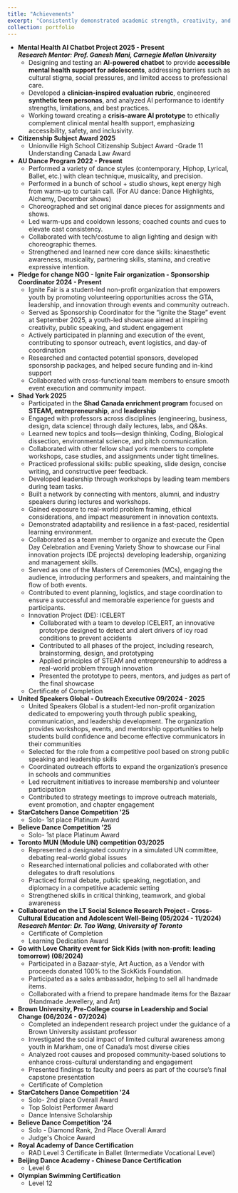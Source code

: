 ```yaml
---
title: "Achievements"
excerpt: "Consistently demonstrated academic strength, creativity, and leadership through research projects, innovation challenges, and active involvement in school and community programs.<br/><img src='https://www.tiffu.ca/images/shad3.jpeg'><img src='https://www.tiffu.ca/images/shadproject1.png'>"
collection: portfolio
---
```

* **Mental Health AI Chatbot Project 2025 - Present**
 <br><i>**Research Mentor**: **Prof. Ganesh Mani, Carnegie Mellon University**</i>
  * Designing and testing an **AI-powered chatbot** to provide **accessible mental health support for adolescents**, addressing barriers such as cultural stigma, social pressures, and limited access to professional care.
  * Developed a **clinician-inspired evaluation rubric**, engineered **synthetic teen personas**, and analyzed AI performance to identify strengths, limitations, and best practices.
  * Working toward creating a **crisis-aware AI prototype** to ethically complement clinical mental health support, emphasizing accessibility, safety, and inclusivity. 
* **Citizenship Subject Award 2025**
  * Unionville High School Citizenship Subject Award -Grade 11 Understanding Canada Law Award
* **AU Dance Program 2022 - Present**
  * Performed a variety of dance styles (contemporary, Hiphop, Lyrical, Ballet, etc.) with clean technique, musicality, and precision.
  * Performed in a bunch of school + studio shows, kept energy high from warm-up to curtain call. (For AU dance: Dance Highlights, Alchemy, December shows)
  * Choreographed and set original dance pieces for assignments and shows. 
  * Led warm-ups and cooldown lessons; coached counts and cues to elevate cast consistency.
  * Collaborated with tech/costume to align lighting and design with choreographic themes.
  * Strengthened and learned new core dance skills: kinaesthetic awareness, musicality, partnering skills, stamina, and creative expressive intention.
* **Pledge for change NGO - Ignite Fair organization - Sponsorship Coordinator 2024 - Present**
  * Ignite Fair is a student-led non-profit organization that empowers youth by promoting volunteering opportunities across the GTA, leadership, and innovation through events and community outreach.  
  * Served as Sponsorship Coordinator for the “Ignite the Stage” event at September 2025, a youth-led showcase aimed at inspiring creativity, public speaking, and student engagement 
  * Actively participated in planning and execution of the event, contributing to sponsor outreach, event logistics, and day-of coordination
  * Researched and contacted potential sponsors, developed sponsorship packages, and helped secure funding and in-kind support 
  * Collaborated with cross-functional team members to ensure smooth event execution and community impact. 
* **Shad York 2025**
  * Participated in the **Shad Canada enrichment program** focused on **STEAM, entrepreneurship**, and **leadership**
  * Engaged with professors across disciplines (engineering, business, design, data science) through daily lectures, labs, and Q&As.
  * Learned new topics and tools—design thinking, Coding, Biological dissection, environmental science, and pitch communication.
  * Collaborated with other fellow shad york members to complete workshops, case studies, and assignments under tight timelines.
  * Practiced professional skills: public speaking, slide design, concise writing, and constructive peer feedback.
  * Developed leadership through workshops by leading team members during team tasks.
  * Built a network by connecting with mentors, alumni, and industry speakers during lectures and workshops.
  * Gained exposure to real-world problem framing, ethical considerations, and impact measurement in innovation contexts.
  * Demonstrated adaptability and resilience in a fast-paced, residential learning environment.
  * Collaborated as a team member to organize and execute the Open Day Celebration and Evening Variety Show to showcase our Final innovation projects (DE projects) developing leadership, organizing and management skills.
  * Served as one of the Masters of Ceremonies (MCs), engaging the audience, introducing performers and speakers, and maintaining the flow of both events.
  * Contributed to event planning, logistics, and stage coordination to ensure a successful and memorable experience for guests and participants. 
  * Innovation Project (DE): ICELERT
    * Collaborated with a team to develop ICELERT, an innovative prototype designed to detect and alert drivers of icy road conditions to prevent accidents
    * Contributed to all phases of the project, including research, brainstorming, design, and prototyping
    * Applied principles of STEAM and entrepreneurship to address a real-world problem through innovation
    * Presented the prototype to peers, mentors, and judges as part of the final showcase
  * Certificate of Completion
* **United Speakers Global - Outreach Executive 09/2024 - 2025**
  * United Speakers Global is a student-led non-profit organization dedicated to empowering youth through public speaking, communication, and leadership development. The organization provides workshops, events, and mentorship opportunities to help students build confidence and become effective communicators in their communities
   * Selected for the role from a competitive pool based on strong public speaking and leadership skills
   * Coordinated outreach efforts to expand the organization’s presence in schools and communities
   * Led recruitment initiatives to increase membership and volunteer participation
   * Contributed to strategy meetings to improve outreach materials, event promotion, and chapter engagement
* **StarCatchers Dance Competition '25**
  * Solo- 1st place Platinum Award    
* **Believe Dance Competition '25**
  * Solo- 1st place Platinum Award
* **Toronto MUN (Module UN) competition 03/2025**
  * Represented a designated country in a simulated UN committee, debating real-world global issues
  * Researched international policies and collaborated with other delegates to draft resolutions
  * Practiced formal debate, public speaking, negotiation, and diplomacy in a competitive academic setting
  * Strengthened skills in critical thinking, teamwork, and global awareness
* **Collaborated on the LT Social Science Research Project - Cross-Cultural Education and Adolescent Well-Being (05/2024 - 11/2024)**<br>
<i>**Research Mentor**: **Dr. Tao Wang, University of Toronto**</i> 
  * Certificate of Completion
  * Learning Dedication Award
* **Go with Love Charity event for Sick Kids (with non-profit: leading tomorrow) (08/2024)**
  * Participated in a Bazaar-style, Art Auction, as a Vendor with proceeds donated 100% to the SickKids Foundation.
  * Participated as a sales ambassador, helping to sell all handmade items.
  * Collaborated with a friend to prepare handmade items for the Bazaar (Handmade Jewellery, and Art)
* **Brown University, Pre-College course in Leadership and Social Change (06/2024 - 07/2024)**
  * Completed an independent research project under the guidance of a Brown University assistant professor
  * Investigated the social impact of limited cultural awareness among youth in Markham, one of Canada’s most diverse cities
  * Analyzed root causes and proposed community-based solutions to enhance cross-cultural understanding and engagement
  * Presented findings to faculty and peers as part of the course’s final capstone presentation
  * Certificate of Completion
* **StarCatchers Dance Competition '24**
  * Solo- 2nd place Overall Award
  * Top Soloist Performer Award
  * Dance Intensive Scholarship
* **Believe Dance Competition '24**
  * Solo - Diamond Rank, 2nd Place Overall Award
  * Judge's Choice Award
* **Royal Academy of Dance Certification** 
  * RAD Level 3 Certificate in Ballet (Intermediate Vocational Level)
* **Beijing Dance Academy - Chinese Dance Certification**
  * Level 6
* **Olympian Swimming Certification**
  * Level 12  
  
